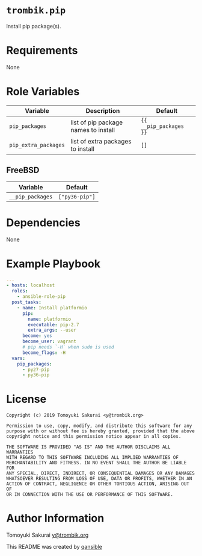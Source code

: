 # `trombik.pip`

Install pip package(s).

# Requirements

None

# Role Variables

| Variable | Description | Default |
|----------|-------------|---------|
| `pip_packages` | list of pip package names to install | `{{ __pip_packages }}` |
| `pip_extra_packages` | list of extra packages to install | `[]` |


## FreeBSD

| Variable | Default |
|----------|---------|
| `__pip_packages` | `["py36-pip"]` |


# Dependencies

None

# Example Playbook

```yaml
---
- hosts: localhost
  roles:
    - ansible-role-pip
  post_tasks:
    - name: Install platformio
      pip:
        name: platformio
        executable: pip-2.7
        extra_args: --user
      become: yes
      become_user: vagrant
      # pip needs `-H` when sudo is used
      become_flags: -H
  vars:
    pip_packages:
      - py27-pip
      - py36-pip
```

# License

```
Copyright (c) 2019 Tomoyuki Sakurai <y@trombik.org>

Permission to use, copy, modify, and distribute this software for any
purpose with or without fee is hereby granted, provided that the above
copyright notice and this permission notice appear in all copies.

THE SOFTWARE IS PROVIDED "AS IS" AND THE AUTHOR DISCLAIMS ALL WARRANTIES
WITH REGARD TO THIS SOFTWARE INCLUDING ALL IMPLIED WARRANTIES OF
MERCHANTABILITY AND FITNESS. IN NO EVENT SHALL THE AUTHOR BE LIABLE FOR
ANY SPECIAL, DIRECT, INDIRECT, OR CONSEQUENTIAL DAMAGES OR ANY DAMAGES
WHATSOEVER RESULTING FROM LOSS OF USE, DATA OR PROFITS, WHETHER IN AN
ACTION OF CONTRACT, NEGLIGENCE OR OTHER TORTIOUS ACTION, ARISING OUT OF
OR IN CONNECTION WITH THE USE OR PERFORMANCE OF THIS SOFTWARE.
```

# Author Information

Tomoyuki Sakurai <y@trombik.org>

This README was created by [qansible](https://github.com/trombik/qansible)

